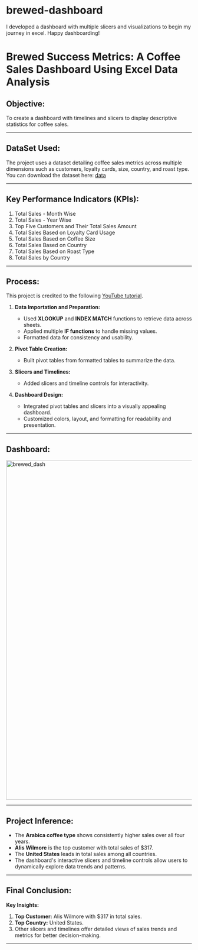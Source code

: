 # brewed-dashboard
I developed a dashboard with multiple slicers and visualizations to begin my journey in excel. Happy dashboarding!

# Brewed Success Metrics: A Coffee Sales Dashboard Using Excel Data Analysis

## Objective:
To create a dashboard with timelines and slicers to display descriptive statistics for coffee sales.

---

## DataSet Used:
The project uses a dataset detailing coffee sales metrics across multiple dimensions such as customers, loyalty cards, size, country, and roast type.
You can download the dataset here: [data](data/coffeeOrdersData.xlsx)


---

## Key Performance Indicators (KPIs):
1. Total Sales - Month Wise
2. Total Sales - Year Wise
3. Top Five Customers and Their Total Sales Amount
4. Total Sales Based on Loyalty Card Usage
5. Total Sales Based on Coffee Size
6. Total Sales Based on Country
7. Total Sales Based on Roast Type
8. Total Sales by Country

---

## Process:
This project is credited to the following [YouTube tutorial](https://www.youtube.com/watch?v=m13o5aqeCbM).

1. **Data Importation and Preparation:**
   - Used **XLOOKUP** and **INDEX MATCH** functions to retrieve data across sheets.
   - Applied multiple **IF functions** to handle missing values.
   - Formatted data for consistency and usability.

2. **Pivot Table Creation:**
   - Built pivot tables from formatted tables to summarize the data.

3. **Slicers and Timelines:**
   - Added slicers and timeline controls for interactivity.

4. **Dashboard Design:**
   - Integrated pivot tables and slicers into a visually appealing dashboard.
   - Customized colors, layout, and formatting for readability and presentation.

---

## Dashboard:
<img width="919" alt="brewed_dash" src="https://github.com/user-attachments/assets/d5a1976b-4943-4f50-a3b8-c3062f7b5bc7" />


---

## Project Inference:
- The **Arabica coffee type** shows consistently higher sales over all four years.
- **Alis Wilmore** is the top customer with total sales of \$317.
- The **United States** leads in total sales among all countries.
- The dashboard's interactive slicers and timeline controls allow users to dynamically explore data trends and patterns.

---

## Final Conclusion:
**Key Insights:**
1. **Top Customer:** Alis Wilmore with \$317 in total sales.
2. **Top Country:** United States.
3. Other slicers and timelines offer detailed views of sales trends and metrics for better decision-making.

---

